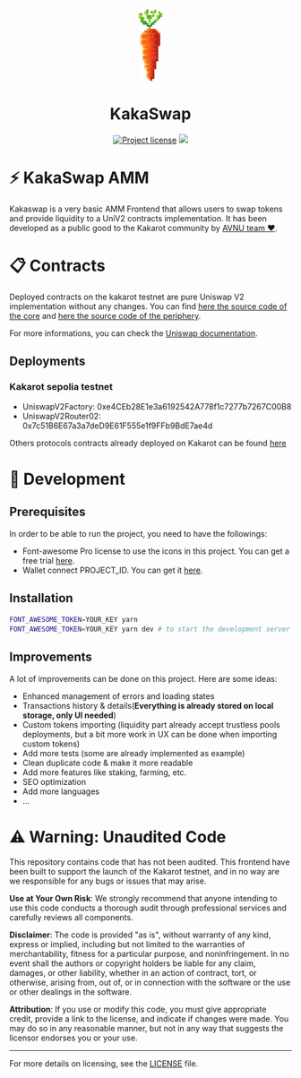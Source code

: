 <div align="center">
  <img src="public/karrot.svg" height="128">
</div>
<div align="center">

# KakaSwap

</div>
<div align="center">

[![Project license](https://img.shields.io/github/license/avnu-labs/kakaswap-frontend.svg?style=flat-square)](LICENSE)
<img src="https://img.shields.io/github/stars/avnu-labs/kakaswap-frontend?style=social"/>

</div>

# ⚡ KakaSwap AMM

Kakaswap is a very basic AMM Frontend that allows users to swap tokens and provide liquidity to a UniV2 contracts implementation.
It has been developed as a public good to the Kakarot community by [AVNU team ❤️](https://www.avnu.fi/).

# 📋 Contracts

Deployed contracts on the kakarot testnet are pure Uniswap V2 implementation without any changes. You can find [here the source code of the core](https://github.com/Uniswap/v2-core) and [here the source code of the periphery](https://github.com/Uniswap/v2-periphery).

For more informations, you can check the [Uniswap documentation](https://docs.uniswap.org/).

## Deployments

### Kakarot sepolia testnet

- UniswapV2Factory: 0xe4CEb28E1e3a6192542A778f1c7277b7267C00B8
- UniswapV2Router02: 0x7c51B6E67a3a7deD9E61F555e1f9FFb9BdE7ae4d

Others protocols contracts already deployed on Kakarot can be found [here](https://docs.kakarot.org/survival-guide)

# 👷 Development

## Prerequisites

In order to be able to run the project, you need to have the followings:
- Font-awesome Pro license to use the icons in this project. You can get a free trial [here](https://fontawesome.com/plans).
- Wallet connect PROJECT_ID. You can get it [here](https://cloud.walletconnect.com).

## Installation

```bash
FONT_AWESOME_TOKEN=YOUR_KEY yarn
FONT_AWESOME_TOKEN=YOUR_KEY yarn dev # to start the development server (localhost:3000)
```

## Improvements

A lot of improvements can be done on this project. Here are some ideas:
- Enhanced management of errors and loading states
- Transactions history & details(**Everything is already stored on local storage, only UI needed**)
- Custom tokens importing (liquidity part already accept trustless pools deployments, but a bit more work in UX can be done when importing custom tokens)
- Add more tests (some are already implemented as example)
- Clean duplicate code & make it more readable
- Add more features like staking, farming, etc.
- SEO optimization
- Add more languages
- ...


# ⚠️ Warning: Unaudited Code

This repository contains code that has not been audited. This frontend have been built to support the launch of the Kakarot testnet, and in no way are we responsible for any bugs or issues that may arise.

**Use at Your Own Risk**: We strongly recommend that anyone intending to use this code conducts a thorough audit through professional services and carefully reviews all components.

**Disclaimer**: The code is provided "as is", without warranty of any kind, express or implied, including but not limited to the warranties of merchantability, fitness for a particular purpose, and noninfringement. In no event shall the authors or copyright holders be liable for any claim, damages, or other liability, whether in an action of contract, tort, or otherwise, arising from, out of, or in connection with the software or the use or other dealings in the software.

**Attribution**: If you use or modify this code, you must give appropriate credit, provide a link to the license, and indicate if changes were made. You may do so in any reasonable manner, but not in any way that suggests the licensor endorses you or your use.

---

For more details on licensing, see the [LICENSE](LICENSE) file.
